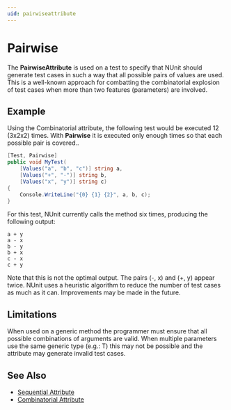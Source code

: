 ```yaml
---
uid: pairwiseattribute
---
```


# Pairwise

The **PairwiseAttribute** is used on a test to specify that NUnit should
generate test cases in such a way that all possible pairs of
values are used. This is a well-known approach for combatting
the combinatorial explosion of test cases when more than
two features (parameters) are involved.

## Example

Using the Combinatorial attribute, the following test would be executed 12 (3x2x2) times.
With **Pairwise** it is executed only enough times so that each possible pair is covered..

```csharp
[Test, Pairwise]
public void MyTest(
    [Values("a", "b", "c")] string a,
    [Values("+", "-")] string b,
    [Values("x", "y")] string c)
{
    Console.WriteLine("{0} {1} {2}", a, b, c);
}
```

For this test, NUnit currently calls the method six times, producing the following output:

```none
a + y
a - x
b - y
b + x
c - x
c + y
```

Note that this is not the optimal output. The pairs (-, x) and (+, y)
appear twice. NUnit uses a heuristic algorithm to reduce the number of test cases as much
as it can. Improvements may be made in the future.

## Limitations

When used on a generic method the programmer must ensure that all
possible combinations of arguments are valid. When multiple parameters
use the same generic type (e.g.: T) this may not be possible and the
attribute may generate invalid test cases.

## See Also

* [Sequential Attribute](sequential.md)
* [Combinatorial Attribute](combinatorial.md)
